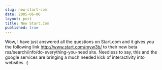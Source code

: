 ```yaml
---
slug: new-start-com
date: 2005-06-06
layout: post
title: New Start.Com
published: true
---
```

Wow, I have just answered all the questions on Start.com and it gives you the following link <a href="http://www.start.com/myw3b/">http://www.start.com/myw3b/</a> to their new beta rss/search/info/do-everything-you-need site.  Needless to say, this and the google services are bringing a much needed kick of interactivity into websites. :)<div class="blogger-post-footer"><img class="posterous_download_image" src="https://blogger.googleusercontent.com/tracker/8109338-111809752363814961?l=www.kinlan.co.uk%2Findex.html" height="1" alt="" width="1" /></div>

